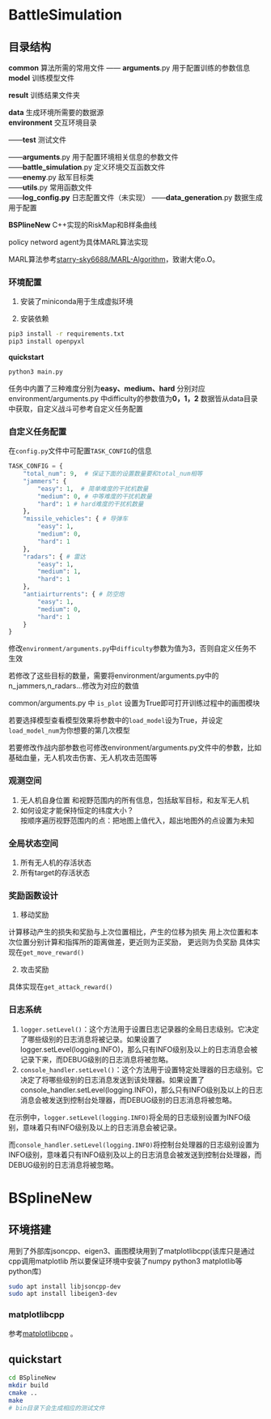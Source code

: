 # BattleSimulation

## 目录结构

**common** 算法所需的常用文件
—— **arguments**.py  用于配置训练的参数信息
**model** 训练模型文件  

**result** 训练结果文件夹

**data**  生成环境所需要的数据源  
**environment**  交互环境目录  

——**test** 测试文件

——**arguments**.py 用于配置环境相关信息的参数文件  
——**battle_simulation**.py 定义环境交互函数文件  
——**enemy**.py 敌军目标类  
——**utils**.py 常用函数文件  
——**log_config.py** 日志配置文件（未实现）
——**data_generation**.py 数据生成用于配置

**BSPlineNew** C++实现的RiskMap和B样条曲线

policy netword agent为具体MARL算法实现

MARL算法参考[starry-sky6688/MARL-Algorithm](https://github.com/starry-sky6688/MARL-Algorithms)，致谢大佬o.O。

### 环境配置

1. 安装了miniconda用于生成虚拟环境

2. 安装依赖

```bash
pip3 install -r requirements.txt
pip3 install openpyxl
```

**quickstart**

```bash
python3 main.py
```

任务中内置了三种难度分别为**easy、medium、hard** 分别对应environment/arguments.py 中difficulty的参数值为**0，1，2** 数据皆从data目录中获取，自定义战斗可参考自定义任务配置

### 自定义任务配置

在`config.py`文件中可配置`TASK_CONFIG`的信息

```python
TASK_CONFIG = {
    "total_num": 9,  # 保证下面的设置数量要和total_num相等
    "jammers": {
        "easy": 1,  # 简单难度的干扰机数量
        "medium": 0, # 中等难度的干扰机数量
        "hard": 1 # hard难度的干扰机数量
    },
    "missile_vehicles": { # 导弹车
        "easy": 1,
        "medium": 0,
        "hard": 1
    },
    "radars": { # 雷达
        "easy": 1,
        "medium": 1,
        "hard": 1
    },
    "antiairturrents": { # 防空炮
        "easy": 1,
        "medium": 0,
        "hard": 1
    }
}
```

修改`environment/arguments.py`中`difficulty`参数为值为3，否则自定义任务不生效

若修改了这些目标的数量，需要将environment/arguments.py中的n_jammers,n_radars...修改为对应的数值

common/arguments.py 中 `is_plot` 设置为True即可打开训练过程中的画图模块

若要选择模型查看模型效果将参数中的`load_model`设为True，并设定`load_model_num`为你想要的第几次模型

若要修改作战内部参数也可修改environment/arguments.py文件中的参数，比如基础血量，无人机攻击伤害、无人机攻击范围等

### 观测空间

1. 无人机自身位置 和视野范围内的所有信息，包括敌军目标，和友军无人机
2. 如何设定才能保持恒定的纬度大小？  
   按顺序遍历视野范围内的点：把地图上值代入，超出地图外的点设置为未知

### 全局状态空间

1. 所有无人机的存活状态
2. 所有target的存活状态

### 奖励函数设计

1. 移动奖励

计算移动产生的损失和奖励与上次位置相比，产生的位移为损失 
用上次位置和本次位置分别计算和指挥所的距离做差，更近则为正奖励，
更远则为负奖励 具体实现在`get_move_reward()`

2. 攻击奖励

具体实现在`get_attack_reward()`




### 日志系统

1. `logger.setLevel()`：这个方法用于设置日志记录器的全局日志级别。它决定了哪些级别的日志消息将被记录。如果设置了logger.setLevel(logging.INFO)，那么只有INFO级别及以上的日志消息会被记录下来，而DEBUG级别的日志消息将被忽略。
2. `console_handler.setLevel()`：这个方法用于设置特定处理器的日志级别。它决定了将哪些级别的日志消息发送到该处理器。如果设置了console_handler.setLevel(logging.INFO)，那么只有INFO级别及以上的日志消息会被发送到控制台处理器，而DEBUG级别的日志消息将被忽略。

在示例中，`logger.setLevel(logging.INFO)`将全局的日志级别设置为INFO级别，意味着只有INFO级别及以上的日志消息会被记录。

而`console_handler.setLevel(logging.INFO)`将控制台处理器的日志级别设置为INFO级别，意味着只有INFO级别及以上的日志消息会被发送到控制台处理器，而DEBUG级别的日志消息将被忽略。


# BSplineNew
## 环境搭建
用到了外部库jsoncpp、eigen3、画图模块用到了matplotlibcpp(该库只是通过cpp调用matplotlib 所以要保证环境中安装了numpy python3 matplotlib等python库)
```bash
sudo apt install libjsoncpp-dev
sudo apt install libeigen3-dev
```
### matplotlibcpp
参考[matplotlibcpp](https://github.com/lava/matplotlib-cpp) 。

## quickstart
```bash
cd BSplineNew
mkdir build
cmake ..
make
# bin目录下会生成相应的测试文件
```
